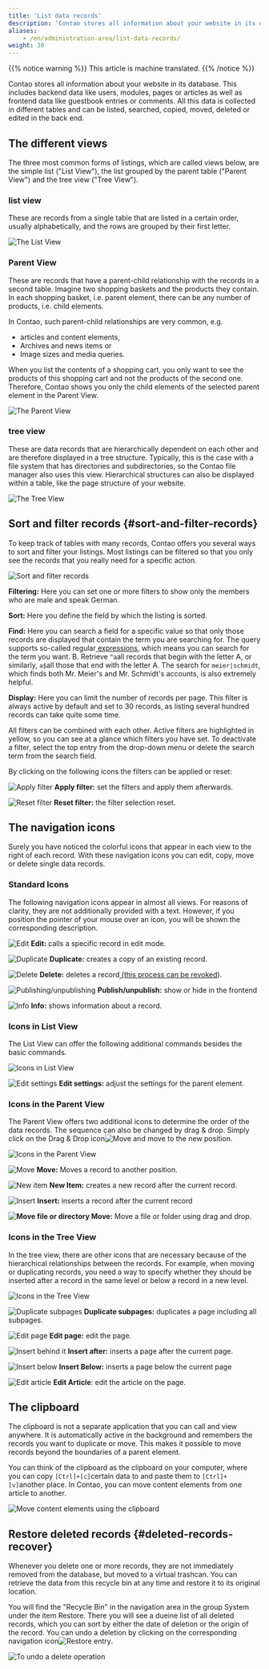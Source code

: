 ```yaml
---
title: 'List data records'
description: 'Contao stores all information about your website in its database. This includes back end data like users, modules, pages or articles as well as front end data like guestbook entries or comments.'
aliases:
    - /en/administration-area/list-data-records/
weight: 30
---
```


{{% notice warning %}}
This article is machine translated.
{{% /notice %}}

Contao stores all information about your website in its database. This includes backend data like users, modules, pages or articles as well as frontend data like guestbook entries or comments. All this data is collected in different tables and can be listed, searched, copied, moved, deleted or edited in the back end.

## The different views

The three most common forms of listings, which are called views below, are the simple list ("List View"), the list grouped by the parent table ("Parent View") and the tree view ("Tree View").

### list view

These are records from a single table that are listed in a certain order, usually alphabetically, and the rows are grouped by their first letter.

![The List View](/de/administration-area/images/de/der-list-view.png?classes=shadow)

### Parent View

These are records that have a parent-child relationship with the records in a second table. Imagine two shopping baskets and the products they contain. In each shopping basket, i.e. parent element, there can be any number of products, i.e. child elements.

In Contao, such parent-child relationships are very common, e.g.

- articles and content elements,
- Archives and news items or
- Image sizes and media queries.

When you list the contents of a shopping cart, you only want to see the products of this shopping cart and not the products of the second one. Therefore, Contao shows you only the child elements of the selected parent element in the Parent View.

![The Parent View](/de/administration-area/images/de/der-parent-view.png?classes=shadow)

### tree view

These are data records that are hierarchically dependent on each other and are therefore displayed in a tree structure. Typically, this is the case with a file system that has directories and subdirectories, so the Contao file manager also uses this view. Hierarchical structures can also be displayed within a table, like the page structure of your website.

![The Tree View](/de/administration-area/images/de/der-tree-view.png?classes=shadow)

## Sort and filter records {#sort-and-filter-records}

To keep track of tables with many records, Contao offers you several ways to sort and filter your listings. Most listings can be filtered so that you only see the records that you really need for a specific action.

![Sort and filter records](/de/administration-area/images/de/datensaetze-sortieren-und-filtern.png?classes=shadow)

**Filtering:** Here you can set one or more filters to show only the members who are male and speak German.

**Sort:** Here you define the field by which the listing is sorted.

**Find:** Here you can search a field for a specific value so that only those records are displayed that contain the term you are searching for. The query supports so-called regular[ expressions](https://wiki.selfhtml.org/wiki/Perl/Regul%C3%A4re_Ausdr%C3%BCcke#zeichen), which means you can search for the term you want. B. Retrieve `^a`all records that begin with the letter A, or similarly, `a$`all those that end with the letter A. The search for `meier|schmidt`, which finds both Mr. Meier's and Mr. Schmidt's accounts, is also extremely helpful.

**Display:** Here you can limit the number of records per page. This filter is always active by default and set to 30 records, as listing several hundred records can take quite some time.

All filters can be combined with each other. Active filters are highlighted in yellow, so you can see at a glance which filters you have set. To deactivate a filter, select the top entry from the drop-down menu or delete the search term from the search field.

By clicking on the following icons the filters can be applied or reset:

![Apply filter](/de/icons/filter-apply.svg?classes=icon) **Apply filter:** set the filters and apply them afterwards.

![Reset filter](/de/icons/filter-reset.svg?classes=icon) **Reset filter:** the filter selection reset.

## The navigation icons

Surely you have noticed the colorful icons that appear in each view to the right of each record. With these navigation icons you can edit, copy, move or delete single data records.

### Standard Icons

The following navigation icons appear in almost all views. For reasons of clarity, they are not additionally provided with a text. However, if you position the pointer of your mouse over an icon, you will be shown the corresponding description.

![Edit](/de/icons/edit.svg?classes=icon) **Edit:** calls a specific record in edit mode.

![Duplicate](/de/icons/copy.svg?classes=icon) **Duplicate:** creates a copy of an existing record.

![Delete](/de/icons/delete.svg?classes=icon) **Delete:** deletes a record[ (this process can be revoked](#geloeschte-datensaetze-wiederherstellen)).

![Publishing/unpublishing](/de/icons/visible.svg?classes=icon) **Publish/unpublish:** show or hide in the frontend

![Info](/de/icons/show.svg?classes=icon) **Info:** shows information about a record.

### Icons in List View

The List View can offer the following additional commands besides the basic commands.

![Icons in List View](/de/administration-area/images/de/icons-im-list-view.png?classes=shadow)

![Edit settings](/de/icons/header.svg?classes=icon) **Edit settings:** adjust the settings for the parent element.

### Icons in the Parent View

The Parent View offers two additional icons to determine the order of the data records. The sequence can also be changed by drag &amp; drop. Simply click on the Drag &amp; Drop icon![Move](/de/icons/drag.svg?classes=icon) and move to the new position.

![Icons in the Parent View](/de/administration-area/images/de/icons-im-parent-view.png?classes=shadow)

![Move](/de/icons/cut.svg?classes=icon) **Move:** Moves a record to another position.

![New item](/de/icons/new.svg?classes=icon) **New Item:** creates a new record after the current record.

![Insert](/de/icons/pasteafter.svg?classes=icon) **Insert:** inserts a record after the current record

**![Move file or directory](/de/icons/drag.svg?classes=icon) Move:** Move a file or folder using drag and drop.

### Icons in the Tree View

In the tree view, there are other icons that are necessary because of the hierarchical relationships between the records. For example, when moving or duplicating records, you need a way to specify whether they should be inserted after a record in the same level or below a record in a new level.

![Icons in the Tree View](/de/administration-area/images/de/icons-im-tree-view.png?classes=shadow)

![Duplicate subpages](/de/icons/copychilds.svg?classes=icon) **Duplicate subpages:** duplicates a page including all subpages.

![Edit page](/de/icons/article.svg?classes=icon) **Edit page:** edit the page.

![Insert behind it](/de/icons/pasteafter.svg?classes=icon) **Insert after:** inserts a page after the current page.

![Insert below](/de/icons/pasteinto.svg?classes=icon) **Insert Below:** inserts a page below the current page

![Edit article](/de/icons/article.svg?classes=icon) **Edit Article**: edit the article on the page.

## The clipboard

The clipboard is not a separate application that you can call and view anywhere. It is automatically active in the background and remembers the records you want to duplicate or move. This makes it possible to move records beyond the boundaries of a parent element.

You can think of the clipboard as the clipboard on your computer, where you can copy `[Ctrl]+[c]`certain data to and paste them to `[Ctrl]+[v]`another place. In Contao, you can move content elements from one article to another.

![Move content elements using the clipboard](/de/administration-area/images/de/inhaltselemente-mittels-klemmbrett-verschieben.png?classes=shadow)

## Restore deleted records {#deleted-records-recover}

Whenever you delete one or more records, they are not immediately removed from the database, but moved to a virtual trashcan. You can retrieve the data from this recycle bin at any time and restore it to its original location.

You will find the "Recycle Bin" in the navigation area in the group System under the item Restore. There you will see a dueine list of all deleted records, which you can sort by either the date of deletion or the origin of the record. You can undo a deletion by clicking on the corresponding navigation icon![Restore entry](/de/icons/undo.svg?classes=icon).

![To undo a delete operation](/de/administration-area/images/de/einen-loeschvorgang-rueckgaengig-machen.png?classes=shadow)
